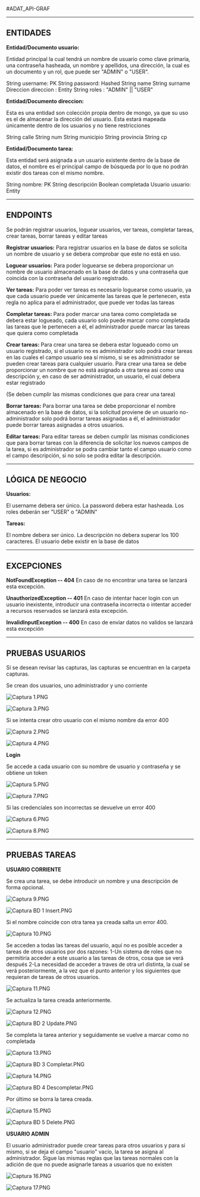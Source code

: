 #ADAT_API-GRAF

-----------------------------------------
ENTIDADES
-----------------------------------------
**Entidad/Documento usuario:**

Entidad principal la cual tendrá un nombre de usuario como clave primaria, una contraseña hasheada, un nombre y apellidos,
una dirección, la cual es un documento y un rol, que puede ser "ADMIN" o "USER".

String username: PK
String password: Hashed
String name
String surname
Direccion direccion : Entity
String roles : "ADMIN" || "USER"


**Entidad/Documento direccion:**

Esta es una entidad son colección propia dentro de mongo, ya que su uso es el de almacenar la dirección del usuario.
Esta estará mapeada únicamente dentro de los usuarios y no tiene restricciones

String calle
String num
String municipio
String provincia
String cp

**Entidad/Documento tarea:**

Esta entidad será asignada a un usuario existente dentro de la base de datos, el nombre es el principal campo de búsqueda
por lo que no podrán existir dos tareas con el mismo nombre.

String nombre: PK
String descripción
Boolean completada
Usuario usuario: Entity
  
-----------------------------------------
ENDPOINTS
-----------------------------------------

Se podrán registrar usuarios, loguear usuarios, ver tareas, completar tareas, crear tareas, borrar tareas y editar tareas

**Registrar usuarios:**
Para registrar usuarios en la base de datos se solicita un nombre de usuario y se
debera comprobar que este no está en uso.

**Loguear usuarios:**
Para poder loguearse se debera proporcionar un nombre de usuario almacenado en la base de datos y
una contraseña que coincida con la contraseña del usuario registrado.

**Ver tareas:**
Para poder ver tareas es necesario loguearse como usuario, ya que cada usuario puede ver únicamente las
tareas que le pertenecen, esta regla no aplica para el administrador, que puede ver todas las tareas

**Completar tareas:**
Para poder marcar una tarea como completada se debera estar logueado, cada usuario solo puede marcar como
completada las tareas que le pertenecen a él, el administrador puede marcar las tareas que quiera como                      completada


**Crear tareas:**
Para crear una tarea se debera estar logueado como un usuario registrado, si el usuario no es administrador
solo podrá crear tareas en las cuales el campo usuario sea sí mismo, si se es administrador se pueden crear
tareas para cualquier usuario. Para crear una tarea se debe proporcionar un nombre que no está asignado a
otra tarea asi como una descripción y, en caso de ser administrador, un usuario, el cual debera estar registrado


(Se deben cumplir las mismas condiciones que para crear una tarea)

**Borrar tareas:**
Para borrar una tarea se debe proporcionar el nombre almacenado en la base de datos, si la solicitud proviene
de un usuario no-administrador solo podrá borrar tareas asignadas a él, el administrador puede borrar tareas
asignadas a otros usuarios.

**Editar tareas:**
Para editar tareas se deben cumplir las mismas condiciones que para borrar tareas con la diferencia de
solicitar los nuevos campos de la tarea, si es administrador se podra cambiar tanto el campo usuario como
el campo descripción, si no solo se podra editar la descripción.

-----------------------------------------
LÓGICA DE NEGOCIO
-----------------------------------------


**Usuarios:**

El username debera ser único.
La password debera estar hasheada.
Los roles deberán ser "USER" o "ADMIN"

**Tareas:**

El nombre debera ser único.
La descripción no debera superar los 100 caracteres.
El usuario debe existir en la base de datos
  
-----------------------------------------
EXCEPCIONES
-----------------------------------------

**NotFoundException -- 404**
En caso de no encontrar una tarea se lanzará esta excepción.

**UnauthorizedException -- 401**
En caso de intentar hacer login con un usuario inexistente, introducir una contraseña incorrecta o intentar acceder a
recursos reservados se lanzará esta excepción.

**InvalidInputException -- 400**
En caso de enviar datos no validos se lanzará esta excepción

-----------------------------------------
PRUEBAS USUARIOS
-----------------------------------------
Si se desean revisar las capturas, las capturas se encuentran en la carpeta capturas.


Se crean dos usuarios, uno administrador y uno corriente

![Captura 1.PNG](Capturas/Captura%201.PNG)

![Captura 3.PNG](Capturas/Captura%203.PNG)

Si se intenta crear otro usuario con el mismo nombre da error 400

![Captura 2.PNG](Capturas/Captura%202.PNG)

![Captura 4.PNG](Capturas/Captura%204.PNG)


**Login**

Se accede a cada usuario con su nombre de usuario y contraseña y se obtiene un token

![Captura 5.PNG](Capturas/Captura%205.PNG)

![Captura 7.PNG](Capturas/Captura%207.PNG)

Si las credenciales son incorrectas se devuelve un error 400

![Captura 6.PNG](Capturas/Captura%206.PNG)

![Captura 8.PNG](Capturas/Captura%208.PNG)

-----------------------------------------
PRUEBAS TAREAS
-----------------------------------------


**USUARIO CORRIENTE**

Se crea una tarea, se debe introducir un nombre y una descripción de forma opcional.

![Captura 9.PNG](Capturas/Captura%209.PNG)

![Captura BD 1 Insert.PNG](Capturas/Captura%20BD%201%20Insert.PNG)

Si el nombre coincide con otra tarea ya creada salta un error 400.

![Captura 10.PNG](Capturas/Captura%2010.PNG)


Se acceden a todas las tareas del usuario, aquí no es posible acceder a tareas de otros usuarios por dos razones:
    1-Un sistema de roles que no permitiría acceder a este usuario a las tareas de otros, cosa que se verá después
    2-La necesidad de acceder a traves de otra url distinta, la cual se verá posteriormente, a la vez que el punto anterior
        y los siguientes que requieran de tareas de otros usuarios.

![Captura 11.PNG](Capturas/Captura%2011.PNG)


Se actualiza la tarea creada anteriormente.

![Captura 12.PNG](Capturas/Captura%2012.PNG)

![Captura BD 2 Update.PNG](Capturas/Captura%20BD%202%20Update.PNG)

Se completa la tarea anterior y seguidamente se vuelve a marcar como no completada

![Captura 13.PNG](Capturas/Captura%2013.PNG)

![Captura BD 3 Completar.PNG](Capturas/Captura%20BD%203%20Completar.PNG)

![Captura 14.PNG](Capturas/Captura%2014.PNG)

![Captura BD 4 Descompletar.PNG](Capturas/Captura%20BD%204%20Descompletar.PNG)


Por último se borra la tarea creada.

![Captura 15.PNG](Capturas/Captura%2015.PNG)

![Captura BD 5 Delete.PNG](Capturas/Captura%20BD%205%20Delete.PNG)


**USUARIO ADMIN**

El usuario administrador puede crear tareas para otros usuarios y para si mismo, si se deja el campo "usuario" vacío, la tarea se asigna al administrador.
Sigue las mismas reglas que las tareas normales con la adición de que no puede asignarle tareas a usuarios que no existen

![Captura 16.PNG](Capturas/Captura%2016.PNG)

![Captura 17.PNG](Capturas/Captura%2017.PNG)